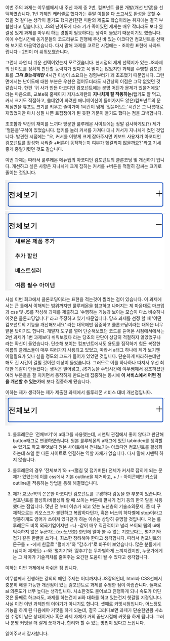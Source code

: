 이번 주의 과제는 야무쌤께서 내 주신 과제 중 2번, 컴포넌트 클론 개발(개선 반영)을 선택하였습니다. 1번 과제인 캐러셀로 했다가는 주말 이틀을 다 쓰고서도 완성을 못할 수 있을 것 같다는 생각이 들기도 했지만(한편 미완의 제출도 학습이라는 취지에는 결국 부합한다고 믿습니다.), JS의 난이도에 다소 기가 죽어있던 제게는 매우 작더라도 보다 완결성 있게 과제를 마무리 하는 경험이 필요하다는 생각이 들었기 때문이기도 했습니다. 이에 수업시간에 동기분들의 코드리뷰도 진행해 주신 바 있는 아코디언 컴포넌트를 선택해 보기로 마음먹었습니다. 다시 말해 과제를 고르던 시점에는 - 조야한 표현에 사과드립니다 - 2번이 더 쉬워보였습니다.

그런데 과연 더 쉬운 선택이었는지 모르겠습니다. 현시점의 제게 선택지가 있는 JS과제의 난이도를 정확히 판단할 능력치가 있다고 꼭 믿지는 않았지만 과제를 수행할 컴포넌트를 **_그저 찾는데에만_** 4시간 이상이 소요되는 경험부터가 꽤 초조했기 때문입니다. 그런 면에서는 난이도에 대한 부분은 우선은 접어두더라도 시간상의 이점은 그닥 없었던 것 같습니다.
한편 '귀 사가 만든 아코디언 컴포넌트에는 분명 어딘가 문제가 있을거에요' 라는 마음으로, 교보e북 홈페이지 저자소개란의 **지나치게 잘 작동하는**(탭키도 잘 먹고, 커서 크기도 적절하고, 쓸데없이 화려한 애니메이션이 들어가지도 않은)컴포넌트의 문제점만을 뷰포트 크기를 키우고 줄여가며 1시간이 넘게 '헐뜯어보는'시간은 그 나름대로 재밌었지만 마치 성질 나쁜 트집쟁이가 된 듯한 기분이 들기도 했다는 점을 고백합니다.

초조함과 약간의 재미를 느끼다 방문한 룰루레몬 사이트에는 정말 감사하게도(?) 제가 '헐뜯을'구석이 있었습니다. 탭키를 눌러 커서를 가져다 대니 커서가 지나치게 컸던 것입니다. 발견한 시점에는 "오, 커서를 이렇게 크게 잡아주시면 키보드 사용자가 아코디언 컴포넌트를 활성화 시켜줄 +버튼이 동작하는지 여부가 헷갈리지 않을까요?"라고 기세좋게 중얼거렸던 것도 같습니다.

이번 과제는 따라서 룰루레몬 메뉴탭의 아코디언 컴포넌트의 클론코딩 및 개선하기 입니다. 개선하고 싶은 사항은 지나치게 크게 잡히는 커서를 +버튼을 적절히 감싸는 크기로 줄이는 것입니다.

![커서가 너무 커요](images/fullview.png)
![열어도 마찬가지로 너무 커요](images/openup.png)

사실 이번 회고에서 클론코딩이라는 표현을 적는것이 찔리는 점이 있습니다. 이 과제에서는 큰 틀에서 이해되는 범위까지만 룰루레몬을 참고하고 나머지는 제 마음대로 마크업과 css 및 JS를 작성해 과제를 제출하고 '수행하는 기능과 보이는 모습이 다소 비슷하니 이것은 클론코딩입니다' 라고 주장하고 있기 때문입니다. 당초 과제를 선정 할 때 '어떤 컴포넌트의 기능을 개선해보세요' 라는 대목에만 집중하고 클론코딩이라는 대목은 너무 얕본 탓이기도 합니다. 개발자 도구를 열어 단순해보였던 코드를 뜯어본 시점에서에서는 2번 과제가 1번 과제보다 쉬워보였다 라는 당초의 판단이 상당히 적절하지 않았었구나라는 확신이 들었습니다.
단순해 보이는 컴포넌트에서도 용도를 짐작하기 힘든 복잡한 이름의 클래스들이 매우 여러가지 사용되고 있었고, 따라서 a태그 하나에 제가 보기엔 이럴필요가 있나 싶을 정도의 코드가 들어가 있었던 것입니다. 단순하게 따라하는데만 해도 긴 시간이 걸릴 것이란 예상이 들었습니다. 그러므로 이를 하나하나 따져서 우선 최대한 똑같이 만들겠다는 생각은 밀어넣고, JS기능을 수업시간에 야무쌤께서 강조하셨던 여러 부분들을 잘 지키면서 동작하게 만드는데 집중하는 동시에 **이 서비스에서 어떤 점을 개선할 수 있는가**에 보다 집중하게 됐습니다.

이하는 제가 생각하는 제가 제출한 과제에서 룰루레몬 서비스 대비 개선점입니다.
![커서가 너무 커요](images/fullview.png)

1. 룰루레몬은 '전체보기'에 a태그를 사용했는데, 시맨틱 관점에서 좋지 않다고 판단해 button태그로 변경하였습니다. 원본 룰루레몬의 a태그에 있던 tabindex를 생략할 수 있기도 하고 무엇보다 원본 사이트에서 전체보기는 아코디언 컴포넌트를 활성화 하는데 쓰일 뿐 다른 사이트로 연결하는 역할 자체가 없습니다. 다시 말해 시맨틱 하지 않습니다.

2. 룰루레몬의 경우 '전체보기'와 +-(펼침 및 접기버튼) 전체가 커서로 잡히게 되는 문제가 있었는데 이를 css에서 기본 outline을 제거하고, + / - 아이콘에만 커스텀 outline을 적용하는 방법을 통해 해결했습니다.

3. 제가 교보e북의 쫀쫀한 아코디언 컴포넌트를 구경하다 감동을 한 부분이 있습니다. 컴포넌트를 활성화/비활성화 할 때 쓰이는 버튼에 펼치기 접기 등의 한국 말을 사용했다는 점입니다. 몇년 전 부터 이슈가 되고 있는 노년층의 기술소외문제, 좀 더 구체적으로는 키오스크가 불편하고 복잡하다던가, 혹은 버스의 하차벨에 stop이라고 엉뚱하게도 영어가 쓰여져 있다던가 하는 이슈는 상당히 유명할 것입니다. 저는 룰루레몬도 비록 외국기업이지만 +나 -같이 매우 직관적이고 널리 쓰이되 웹의 ui에 익숙하지 않은 누군가는(ex:노년층) 한번에 알아 볼 수 없는 기호보다는, 펼치기와 접기 같은 한글을 쓰거나, 최소한 장려해야 한다고 생각합니다. 따라서 컴포넌트의 문구를 + -에서 한글로 "펼치기"와 "감추기"로 바꾸어 보았습니다. 많은 분들에게(심지어 제게도) +-와 '펼치기'와 '감추기'는 무차별하게 느껴지겠지만, 누군가에게는 그 차이가 기술격차를 줄여주는 요긴한 도움이 될 수 있다고 생각합니다.

이하는 이번 과제에서 아쉬운 점 입니다.

야무쌤께서 진행하는 강의의 메인 주제는 어디까지나 JS강의인데, html과 CSS선에서 충분히 해결 가능한 개선점이 있는 컴포넌트로 과제를 수행한 점이 아쉽습니다. 둘째로 ai 의존도가 너무 높다는 생각입니다. 사소한것도 물어보고 진행하게 되니 속도가 더딘것은 둘째로 하고라도, 과제를 하는건지 ai와 대화를 하고 있는건지 헷갈릴 지경입니다. 사실 이건 이번 과제만의 이야기가 아니기도 합니다. 셋째로 커밋시점입니다. 어느정도 기능을 하게 된 다음에야 커밋을 하게 되는데, 결국 그러다보면 과제가 단순한만큼 사소한 수정이 남은 상태이거나 혹은 과제 자체가 거의 끝난시점에 커밋을 하게 됩니다. 그러나 분명 커밋을 더 잘게 쪼개거나, 합리화 할 수 있는 방법이 있다고 느낍니다.

읽어주셔서 감사합니다.
